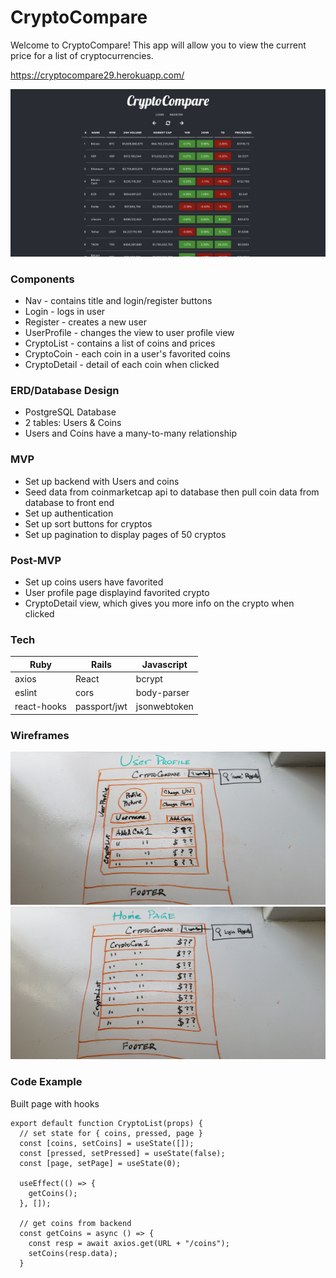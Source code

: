 # CryptoCompare
Welcome to CryptoCompare! This app will allow you to view the current price for a list of cryptocurrencies.

https://cryptocompare29.herokuapp.com/

![List](./Wireframes/List.png)

### Components
* Nav - contains title and login/register buttons
* Login - logs in user
* Register - creates a new user
* UserProfile - changes the view to user profile view
* CryptoList - contains a list of coins and prices
* CryptoCoin - each coin in a user's favorited coins
* CryptoDetail - detail of each coin when clicked

### ERD/Database Design
* PostgreSQL Database
* 2 tables: Users & Coins
* Users and Coins have a many-to-many relationship

### MVP
* Set up backend with Users and coins
* Seed data from coinmarketcap api to database then pull coin data from database to front end
* Set up authentication
* Set up sort buttons for cryptos
* Set up pagination to display pages of 50 cryptos

### Post-MVP
* Set up coins users have favorited
* User profile page displayind favorited crypto
* CryptoDetail view, which gives you more info on the crypto when clicked

### Tech
Ruby | Rails | Javascript
--- | --- | ---
axios | React | bcrypt
eslint | cors | body-parser
react-hooks | passport/jwt |jsonwebtoken

### Wireframes
![Wireframe 1](./Wireframes/Wireframe1.jpg)
![Wireframe 2](./Wireframes/Wireframe2.jpg)

### Code Example
Built page with hooks
```
export default function CryptoList(props) {
  // set state for { coins, pressed, page }
  const [coins, setCoins] = useState([]);
  const [pressed, setPressed] = useState(false);
  const [page, setPage] = useState(0);

  useEffect(() => {
    getCoins();
  }, []);

  // get coins from backend
  const getCoins = async () => {
    const resp = await axios.get(URL + "/coins");
    setCoins(resp.data);
  }
```
